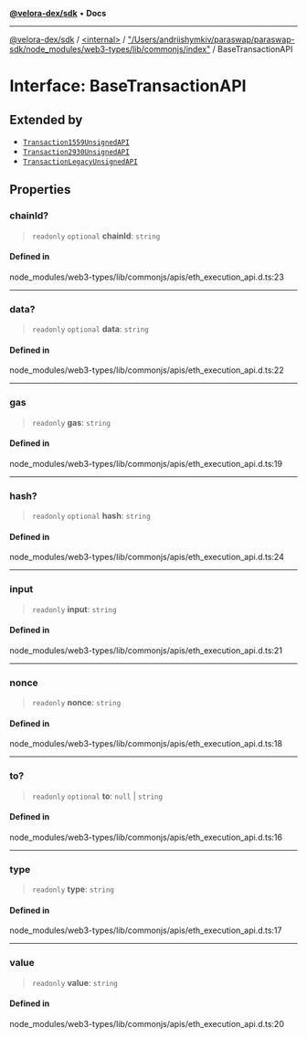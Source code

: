 [**@velora-dex/sdk**](../../../../README.md) • **Docs**

***

[@velora-dex/sdk](../../../../globals.md) / [\<internal\>](../../../README.md) / ["/Users/andriishymkiv/paraswap/paraswap-sdk/node\_modules/web3-types/lib/commonjs/index"](../README.md) / BaseTransactionAPI

# Interface: BaseTransactionAPI

## Extended by

- [`Transaction1559UnsignedAPI`](Transaction1559UnsignedAPI.md)
- [`Transaction2930UnsignedAPI`](Transaction2930UnsignedAPI.md)
- [`TransactionLegacyUnsignedAPI`](TransactionLegacyUnsignedAPI.md)

## Properties

### chainId?

> `readonly` `optional` **chainId**: `string`

#### Defined in

node\_modules/web3-types/lib/commonjs/apis/eth\_execution\_api.d.ts:23

***

### data?

> `readonly` `optional` **data**: `string`

#### Defined in

node\_modules/web3-types/lib/commonjs/apis/eth\_execution\_api.d.ts:22

***

### gas

> `readonly` **gas**: `string`

#### Defined in

node\_modules/web3-types/lib/commonjs/apis/eth\_execution\_api.d.ts:19

***

### hash?

> `readonly` `optional` **hash**: `string`

#### Defined in

node\_modules/web3-types/lib/commonjs/apis/eth\_execution\_api.d.ts:24

***

### input

> `readonly` **input**: `string`

#### Defined in

node\_modules/web3-types/lib/commonjs/apis/eth\_execution\_api.d.ts:21

***

### nonce

> `readonly` **nonce**: `string`

#### Defined in

node\_modules/web3-types/lib/commonjs/apis/eth\_execution\_api.d.ts:18

***

### to?

> `readonly` `optional` **to**: `null` \| `string`

#### Defined in

node\_modules/web3-types/lib/commonjs/apis/eth\_execution\_api.d.ts:16

***

### type

> `readonly` **type**: `string`

#### Defined in

node\_modules/web3-types/lib/commonjs/apis/eth\_execution\_api.d.ts:17

***

### value

> `readonly` **value**: `string`

#### Defined in

node\_modules/web3-types/lib/commonjs/apis/eth\_execution\_api.d.ts:20
